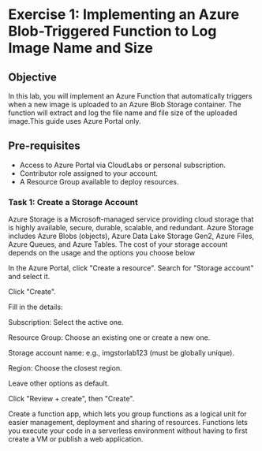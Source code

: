 # Exercise 1: Implementing an Azure Blob-Triggered Function to Log Image Name and Size
## Objective
In this lab, you will implement an Azure Function that automatically triggers when a new image is uploaded to an Azure Blob Storage container. The function will extract and log the file name and file size of the uploaded image.This guide uses Azure Portal only.

## Pre-requisites
- Access to Azure Portal via CloudLabs or personal subscription.
- Contributor role assigned to your account.
- A Resource Group available to deploy resources.

### **Task 1: Create a Storage Account**
Azure Storage is a Microsoft-managed service providing cloud storage that is highly available, secure, durable, scalable, and redundant. Azure Storage includes Azure Blobs (objects), Azure Data Lake Storage Gen2, Azure Files, Azure Queues, and Azure Tables. The cost of your storage account depends on the usage and the options you choose below

In the Azure Portal, click "Create a resource". Search for "Storage account" and select it.

Click "Create".

Fill in the details:

Subscription: Select the active one.

Resource Group: Choose an existing one or create a new one.

Storage account name: e.g., imgstorlab123 (must be globally unique).

Region: Choose the closest region.

Leave other options as default.

Click "Review + create", then "Create".




Create a function app, which lets you group functions as a logical unit for easier management, deployment and sharing of resources. Functions lets you execute your code in a serverless environment without having to first create a VM or publish a web application.
